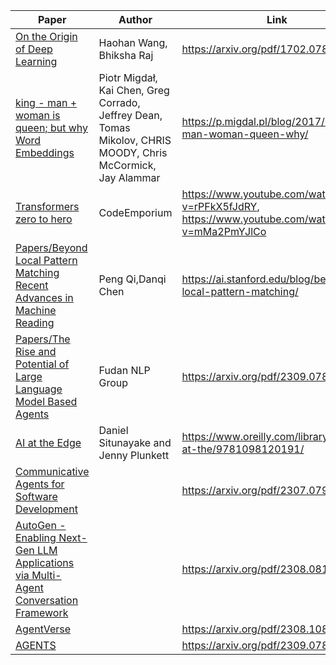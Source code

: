 | **Paper**                                                                                                                                                                                              | **Author**                                                                                                   | **Link**                                                                                 |
| ------------------------------------------------------------------------------------------------------------------------------------------------------------------------------------------------------ | ------------------------------------------------------------------------------------------------------------ | ---------------------------------------------------------------------------------------- |
| [On the Origin of Deep Learning](Papers/On%20the%20Origin%20of%20Deep%20Learning.md)                                                                                                                   | Haohan Wang, Bhiksha Raj                                                                                     | https://arxiv.org/pdf/1702.07800.pdf                                                     |
| [king - man + woman is queen; but why Word Embeddings](Papers/king%20-%20man%20+%20woman%20is%20queen;%20but%20why%20Word%20Embeddings.md)                                                             | Piotr Migdał, Kai Chen, Greg Corrado, Jeffrey Dean, Tomas Mikolov, CHRIS MOODY, Chris McCormick, Jay Alammar | https://p.migdal.pl/blog/2017/01/king-man-woman-queen-why/                               |
| [Transformers zero to hero](Papers/Transformers%20zero%20to%20hero.md)                                                                                                                                 | CodeEmporium                                                                                                 | https://www.youtube.com/watch?v=rPFkX5fJdRY, https://www.youtube.com/watch?v=mMa2PmYJlCo |
| [Papers/Beyond Local Pattern Matching Recent Advances in Machine Reading](Papers/Beyond%20Local%20Pattern%20Matching%20Recent%20Advances%20in%20Machine%20Reading.md)                                  | Peng Qi,Danqi Chen                                                                                           | https://ai.stanford.edu/blog/beyond-local-pattern-matching/                              |
| [Papers/The Rise and Potential of Large Language Model Based Agents](Papers/The%20Rise%20and%20Potential%20of%20Large%20Language%20Model%20Based%20Agents.md)                                          | Fudan NLP Group                                                                                              | https://arxiv.org/pdf/2309.07864v3.pdf                                                   |
| [AI at the Edge](Books/AI%20at%20the%20Edge.md)                                                                                                                                                        | Daniel Situnayake and Jenny Plunkett                                                                         | https://www.oreilly.com/library/view/ai-at-the/9781098120191/                            |
| [Communicative Agents for Software Development](Papers/Communicative%20Agents%20for%20Software%20Development.md)                                                                                       |                                                                                                              | https://arxiv.org/pdf/2307.07924v3.pdf                                                   |
| [AutoGen - Enabling Next-Gen LLM Applications via Multi-Agent Conversation Framework](Papers/AutoGen%20-%20Enabling%20Next-Gen%20LLM%20Applications%20via%20Multi-Agent%20Conversation%20Framework.md) |                                                                                                              | https://arxiv.org/pdf/2308.08155v1.pdf                                                   |
| [AgentVerse](Papers/AgentVerse.md)                                                                                                                                                                     |                                                                                                              | https://arxiv.org/pdf/2308.10848v1.pdf                                                   |
| [AGENTS](Papers/AGENTS.md)                                                                                                                                                                             |                                                                                                              | https://arxiv.org/pdf/2309.07870v1.pdf                                                                                         |


